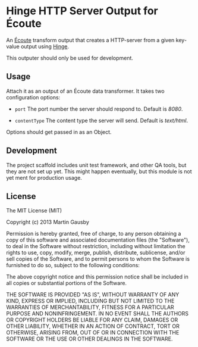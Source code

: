 Hinge HTTP Server Output for Écoute
===================================
An [Écoute][ecoute-core] transform output that creates a HTTP-server from a given key-value output using [Hinge][hinge].

[hinge]: https://github.com/gausby/hinge
[ecoute-core]: https://github.com/gausby/ecoute

This outputer should only be used for development.


## Usage
Attach it as an output of an Écoute data transformer. It takes two configuration options:

  * `port` The port number the server should respond to. Default is *8080*.

  * `contentType` The content type the server will send. Default is *text/html*.

Options should get passed in as an Object.


## Development
The project scaffold includes unit test framework, and other QA tools, but they are not set up yet. This might happen eventually, but this module is not yet ment for production usage.


## License
The MIT License (MIT)

Copyright (c) 2013 Martin Gausby

Permission is hereby granted, free of charge, to any person obtaining a copy of this software and associated documentation files (the "Software"), to deal in the Software without restriction, including without limitation the rights to use, copy, modify, merge, publish, distribute, sublicense, and/or sell copies of the Software, and to permit persons to whom the Software is furnished to do so, subject to the following conditions:

The above copyright notice and this permission notice shall be included in all copies or substantial portions of the Software.

THE SOFTWARE IS PROVIDED "AS IS", WITHOUT WARRANTY OF ANY KIND, EXPRESS OR IMPLIED, INCLUDING BUT NOT LIMITED TO THE WARRANTIES OF MERCHANTABILITY, FITNESS FOR A PARTICULAR PURPOSE AND NONINFRINGEMENT. IN NO EVENT SHALL THE AUTHORS OR COPYRIGHT HOLDERS BE LIABLE FOR ANY CLAIM, DAMAGES OR OTHER LIABILITY, WHETHER IN AN ACTION OF CONTRACT, TORT OR OTHERWISE, ARISING FROM, OUT OF OR IN CONNECTION WITH THE SOFTWARE OR THE USE OR OTHER DEALINGS IN THE SOFTWARE.
